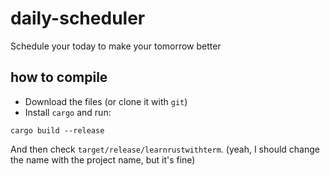 # daily-scheduler
Schedule your today to make your tomorrow better

## how to compile
- Download the files (or clone it with `git`)
- Install `cargo` and run:
```
cargo build --release
```
And then check `target/release/learnrustwithterm`. (yeah, I should change the name with the project name, but it's fine)
